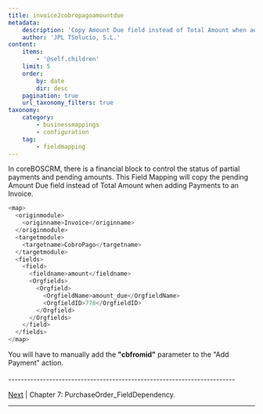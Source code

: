 ```yaml
---
title: invoice2cobropagoamountdue
metadata:
    description: 'Copy Amount Due field instead of Total Amount when adding Payments to Invoice in coreBOSCRM'
    author: 'JPL TSolucio, S.L.'
content:
    items:
        - '@self.children'
    limit: 5
    order:
        by: date
        dir: desc
    pagination: true
    url_taxonomy_filters: true
taxonomy:
    category:
        - businessmappings
        - configuration
    tag:
        - fieldmapping
---
```


In coreBOSCRM, there is a financial block to control the status of partial payments and pending amounts. This Field Mapping will copy the pending Amount Due field instead of Total Amount when adding Payments to an Invoice.

```php
<map>
  <originmodule>
    <originname>Invoice</originname>
  </originmodule>
  <targetmodule>
    <targetname>CobroPago</targetname>
  </targetmodule>
  <fields>
    <field>
      <fieldname>amount</fieldname>
      <Orgfields>
        <Orgfield>
          <OrgfieldName>amount_due</OrgfieldName>
          <OrgfieldID>778</OrgfieldID>
        </Orgfield>
      </Orgfields>
    </field>
  </fields>
</map>
```
<div class="notices red">
You will have to manually add the <strong>"cbfromid"</strong> parameter to the "Add Payment" action.
</div>


<br>
------------------------------------------------------------------------

[Next](../vendoraddresspo) | Chapter 7: PurchaseOrder_FieldDependency.

------------------------------------------------------------------------